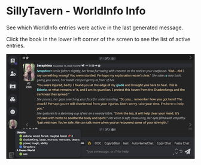 # SillyTavern - WorldInfo Info

See which WorldInfo entries were active in the last generated message.

Click the book in the lower left corner of the screen to see the list of active entries.

![](./README/stwii-01.png)
